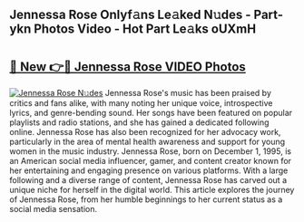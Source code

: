 ## Jennessa Rose Onlyf𝚊ns Le𝚊ked N𝚞des - Part-ykn Photos Video - Hot Part Le𝚊ks oUXmH

# <h2><a href="http://ab4446.deff.icu/?id=Jennessa+Rose">🔗 New 👉🔴 Jennessa Rose VIDEO Photos</a></h2>

[![Jennessa Rose N𝚞des](https://i.imgur.com/rIISA9y.gif)](http://ab4446.deff.icu/?id=Jennessa+Rose)
Jennessa Rose's music has been praised by critics and fans alike, with many noting her unique voice, introspective lyrics, and genre-bending sound. Her songs have been featured on popular playlists and radio stations, and she has gained a dedicated following online. Jennessa Rose has also been recognized for her advocacy work, particularly in the area of mental health awareness and support for young women in the music industry. Jennessa Rose, born on December 1, 1995, is an American social media influencer, gamer, and content creator known for her entertaining and engaging presence on various platforms. With a large following and a diverse range of content, Jennessa Rose has carved out a unique niche for herself in the digital world. This article explores the journey of Jennessa Rose, from her humble beginnings to her current status as a social media sensation.
